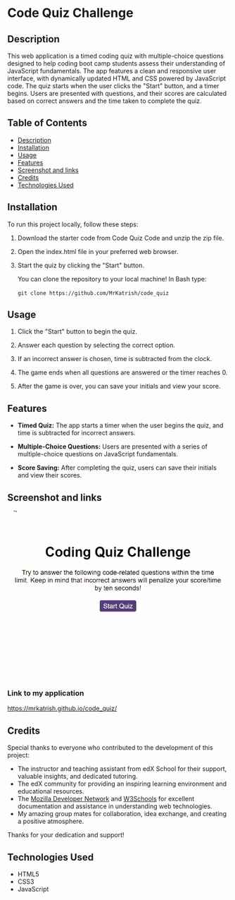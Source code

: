 # Code Quiz Challenge

## Description
This web application is a timed coding quiz with multiple-choice questions designed to help coding boot camp students assess their understanding of JavaScript fundamentals. The app features a clean and responsive user interface, with dynamically updated HTML and CSS powered by JavaScript code. The quiz starts when the user clicks the "Start" button, and a timer begins. Users are presented with questions, and their scores are calculated based on correct answers and the time taken to complete the quiz.

## Table of Contents

  - [Description](#description)
  - [Installation](#installation)
  - [Usage](#usage)
  - [Features](#features)
  - [Screenshot and links](#screenshot-and-links)
  - [Credits](#credits)
  - [Technologies Used](#technologies-used)

## Installation

To run this project locally, follow these steps:

1. Download the starter code from Code Quiz Code and unzip the zip file.

2. Open the index.html file in your preferred web browser.

3. Start the quiz by clicking the "Start" button.

&nbsp;&nbsp;&nbsp;&nbsp;&nbsp;&nbsp;You can clone the repository to your local machine! In Bash type:

&nbsp;&nbsp;&nbsp;&nbsp;&nbsp;&nbsp;`git clone https://github.com/MrKatrish/code_quiz`

## Usage

1. Click the "Start" button to begin the quiz.

2. Answer each question by selecting the correct option.

3. If an incorrect answer is chosen, time is subtracted from the clock.

4. The game ends when all questions are answered or the timer reaches 0.

5. After the game is over, you can save your initials and view your score.

## Features

- **Timed Quiz:** The app starts a timer when the user begins the quiz, and time is subtracted for incorrect answers.

- **Multiple-Choice Questions:** Users are presented with a series of multiple-choice questions on JavaScript fundamentals.

- **Score Saving:** After completing the quiz, users can save their initials and view their scores.

## Screenshot and links

![my webpage](assets/screenshot.gif)

### Link to my application

https://mrkatrish.github.io/code_quiz/

## Credits

Special thanks to everyone who contributed to the development of this project:

- The instructor and teaching assistant from edX School for their support, valuable insights, and dedicated tutoring.
- The edX community for providing an inspiring learning environment and educational resources.
- The [Mozilla Developer Network](https://developer.mozilla.org/en-US/) and [W3Schools](https://www.w3schools.com/) for excellent documentation and assistance in understanding web technologies.
- My amazing group mates for collaboration, idea exchange, and creating a positive atmosphere.

Thanks for your dedication and support!

## Technologies Used
- HTML5
- CSS3
- JavaScript